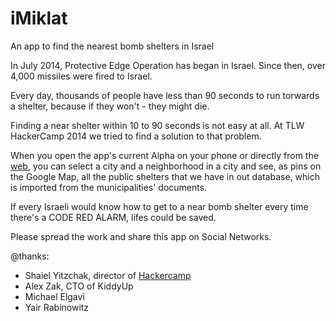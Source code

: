 iMiklat
=======

An app to find the nearest bomb shelters in Israel


In July 2014, Protective Edge Operation has began in Israel. Since then, over 4,000 missiles were fired to Israel. 

Every day, thousands of people have less than 90 seconds to run torwards a shelter, because if they won't - they might die.

Finding a near shelter within 10 to 90 seconds is not easy at all. At TLW HackerCamp 2014 we tried to find a solution to that problem.

When you open the app's current Alpha on your phone or directly from the [web](http://projects.karasik.org/imiklat), you can select a city and a neighborhood in a city and see, as pins on the Google Map, all the public shelters that we have in out database, which is imported from the municipalities' documents.

If every Israeli would know how to get to a near bomb shelter every time there's a CODE RED ALARM, lifes could be saved.

Please spread the work and share this app on Social Networks.


@thanks:

* Shaiel Yitzchak, director of [Hackercamp](http://thelearningworks.org)
* Alex Zak, CTO of KiddyUp
* Michael Elgavi 
* Yair Rabinowitz



